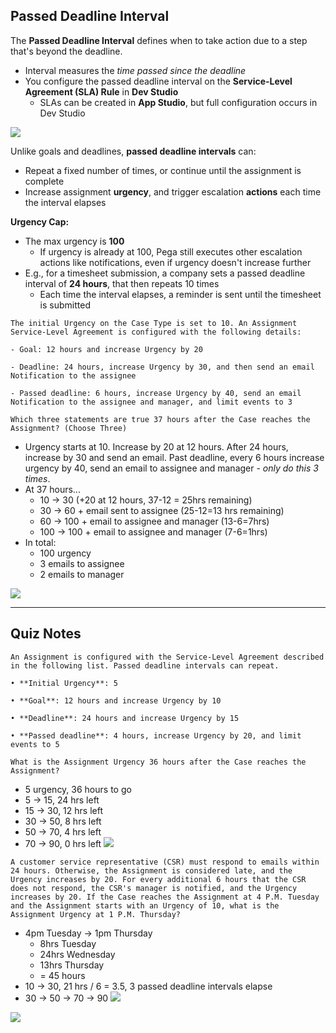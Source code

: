 ## Passed Deadline Interval

The **Passed Deadline Interval** defines when to take action due to a step that's beyond the deadline.
 - Interval measures the *time passed since the deadline*
 - You configure the passed deadline interval on the **Service-Level Agreement (SLA) Rule** in **Dev Studio**
	 - SLAs can be created in **App Studio**, but full configuration occurs in Dev Studio

![](attachments/Pasted%20image%2020250619165227.png)

Unlike goals and deadlines, **passed deadline intervals** can:
 - Repeat a fixed number of times, or continue until the assignment is complete
 - Increase assignment **urgency**, and trigger escalation **actions** each time the interval elapses

**Urgency Cap:**
- The max urgency is **100**
	- If urgency is already at 100, Pega still executes other escalation actions like notifications, even if urgency doesn't increase further
- E.g., for a timesheet submission, a company sets a passed deadline interval of **24 hours**, that then repeats 10 times
	- Each time the interval elapses, a reminder is sent until the timesheet is submitted

```
The initial Urgency on the Case Type is set to 10. An Assignment Service-Level Agreement is configured with the following details:

- Goal: 12 hours and increase Urgency by 20

- Deadline: 24 hours, increase Urgency by 30, and then send an email Notification to the assignee

- Passed deadline: 6 hours, increase Urgency by 40, send an email Notification to the assignee and manager, and limit events to 3

Which three statements are true 37 hours after the Case reaches the Assignment? (Choose Three)
```
 - Urgency starts at 10. Increase by 20 at 12 hours. After 24 hours, increase by 30 and send an email. Past deadline, every 6 hours increase urgency by 40, send an email to assignee and manager - *only do this 3 times*.
 - At 37 hours...
	 - 10 -> 30 (+20 at 12 hours, 37-12 = 25hrs remaining)
	 - 30 -> 60 + email sent to assignee (25-12=13 hrs remaining)
	 - 60 -> 100 + email to assignee and manager (13-6=7hrs)
	 - 100 -> 100 + email to assignee and manager (7-6=1hrs)
 - In total:
	 - 100 urgency
	 - 3 emails to assignee
	 - 2 emails to manager

![](attachments/Pasted%20image%2020250619170439.png)

---

## Quiz Notes

```
An Assignment is configured with the Service-Level Agreement described in the following list. Passed deadline intervals can repeat. 

• **Initial Urgency**: 5

• **Goal**: 12 hours and increase Urgency by 10

• **Deadline**: 24 hours and increase Urgency by 15

• **Passed deadline**: 4 hours, increase Urgency by 20, and limit events to 5

What is the Assignment Urgency 36 hours after the Case reaches the Assignment?
```
 - 5 urgency, 36 hours to go
 - 5 -> 15, 24 hrs left
 - 15 -> 30, 12 hrs left
 - 30 -> 50, 8 hrs left
 - 50 -> 70, 4 hrs left
 - 70 -> 90, 0 hrs left
![](attachments/Pasted%20image%2020250619171355.png)

```
A customer service representative (CSR) must respond to emails within 24 hours. Otherwise, the Assignment is considered late, and the Urgency increases by 20. For every additional 6 hours that the CSR does not respond, the CSR's manager is notified, and the Urgency increases by 20. If the Case reaches the Assignment at 4 P.M. Tuesday and the Assignment starts with an Urgency of 10, what is the Assignment Urgency at 1 P.M. Thursday?
```
 - 4pm Tuesday -> 1pm Thursday
	 - 8hrs Tuesday
	 - 24hrs Wednesday
	 - 13hrs Thursday
	 - = 45 hours
 - 10 -> 30, 21 hrs / 6 = 3.5, 3 passed deadline intervals elapse
 - 30 -> 50 -> 70 -> 90
![](attachments/Pasted%20image%2020250619172827.png)

![](attachments/Pasted%20image%2020250619172902.png)
